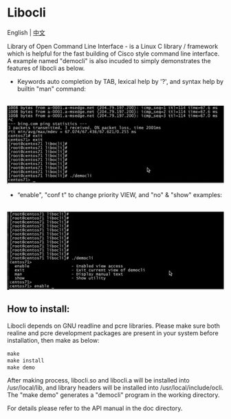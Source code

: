 # Libocli
English | [中文](README.zh_CN.md)

Library of Open Command Line Interface - is a Linux C library / framework which is helpful for the fast building of Cisco style command line interface. A example named "democli" is also incuded to simply demonstrates the features of libocli as below.

- Keywords auto completion by TAB, lexical help by '?',  and syntax help by builtin "man" command:  
>
&nbsp;&nbsp;&nbsp;&nbsp;&nbsp;&nbsp;&nbsp;&nbsp;![image](https://github.com/diggerwoo/blobs/blob/main/img/democli1.gif)

- “enable", "conf t" to change priority VIEW, and "no" & "show" examples: 
>
&nbsp;&nbsp;&nbsp;&nbsp;&nbsp;&nbsp;&nbsp;&nbsp;![image](https://github.com/diggerwoo/blobs/blob/main/img/democli2.gif)

## How to install:
Libocli depends on GNU readline and pcre libraries. Please make sure both realine and pcre development packages are present in your system before installation, then make as below:
```
make
make install
make demo
```
After making process, libocli.so and libocli.a will be installed into /usr/local/lib, and library headers will be installed into /usr/local/include/ocli. The "make demo" generates a "democli" program in the working directory.

For details please refer to the API manual in the doc directory.
